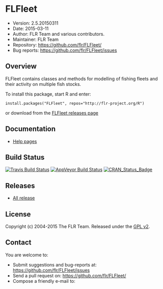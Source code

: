 
# FLFleet
- Version: 2.5.20150311
- Date: 2015-03-11
- Author: FLR Team and various contributors.
- Maintainer: FLR Team <flr-team AT flr-project.org>
- Repository: <https://github.com/flr/FLFleet/>
- Bug reports: <https://github.com/flr/FLFleet/issues>

## Overview
FLFleet contains classes and methods for modelling of fishing fleets and their activity on multiple fish stocks. 

To install this package, start R and enter:

	install.packages("FLFleet", repos="http://flr-project.org/R")

or download from the [FLFleet releases page](https://github.com/flr/FLFleet/releases/latest)

## Documentation
- [Help pages](http://flr-project.org/FLFleet/Reference)

## Build Status
[![Travis Build Status](https://travis-ci.org/flr/FLFleet.svg?branch=master)](https://travis-ci.org/flr/FLFleet)
[![AppVeyor Build Status](https://ci.appveyor.com/api/projects/status/github/flr/FLFleet?branch=master&svg=true)](https://ci.appveyor.com/project/flr/FLFleet)
[![CRAN_Status_Badge](http://www.r-pkg.org/badges/version/FLFleet)](https://cran.r-project.org/package=FLFleet)

## Releases
- [All release](https://github.com/flr/FLFleet/releases/)

## License
Copyright (c) 2004-2015 The FLR Team. Released under the [GPL v2](http://www.gnu.org/licenses/gpl-2.0.html).

## Contact
You are welcome to:

- Submit suggestions and bug-reports at: <https://github.com/flr/FLFleet/issues>
- Send a pull request on: <https://github.com/flr/FLFleet/>
- Compose a friendly e-mail to: <flrteam AT flr-project.org>
